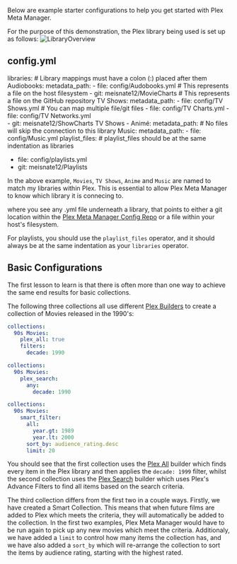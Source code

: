 Below are example starter configurations to help you get started with Plex Meta Manager.

For the purpose of this demonstration, the Plex library being used is set up as follows:
![LibraryOverview](https://i.imgur.com/lsNIUMX.png)

## config.yml

libraries:                                      # Library mappings must have a colon (:) placed after them
  Audiobooks:
    metadata_path:
      - file: config/Audobooks.yml                 # This represents a file on the host filesystem
      - git: meisnate12/MovieCharts             # This represents a file on the GitHub repository
  TV Shows:
    metadata_path:
      - file: config/TV Shows.yml               # You can map multiple file/git files
      - file: config/TV Charts.yml
      - file: config/TV Networks.yml             
      - git: meisnate12/ShowCharts
  TV Shows - Animé:
    metadata_path:                              # No files will skip the connection to this library
  Music:
    metadata_path:
      - file: config/Music.yml
playlist_files:                                 # playlist_files should be at the same indentation as libraries
  - file: config/playlists.yml                
  - git: meisnate12/Playlists

In the above example, `Movies`, `TV Shows`, `Anime` and `Music` are named to match my libraries within Plex. This is essential to allow Plex Meta Manager to know which library it is connecing to.

where you see any .yml file underneath a library, that points to either a git location within the [Plex Meta Manager Config Repo](https://github.com/meisnate12/Plex-Meta-Manager-Configs) or a file within your host's filesystem.

For playlists, you should use the `playlist_files` operator, and it should always be at the same indentation as your `libraries` operator.


## Basic Configurations

The first lesson to learn is that there is often more than one way to achieve the same end results for basic collections.

The following three collections all use different [Plex Builders](https://github.com/meisnate12/Plex-Meta-Manager/wiki/Plex-Builders) to create a collection of Movies released in the 1990's:

```yaml
collections:
  90s Movies:
    plex_all: true
    filters:
      decade: 1990

```
```yaml
collections:
  90s Movies:
    plex_search:
      any:
        decade: 1990
```
```yaml
collections:
  90s Movies:
    smart_filter:
      all:
        year.gt: 1989
        year.lt: 2000
      sort_by: audience_rating.desc
      limit: 20
```

You should see that the first collection uses the [Plex All](https://github.com/meisnate12/Plex-Meta-Manager/wiki/Plex-Builders#plex-all) builder which finds every item in the Plex library and then applies the `decade: 1999` filter, whilst the second collection uses the [Plex Search](https://github.com/meisnate12/Plex-Meta-Manager/wiki/Plex-Builders#plex-search) builder which uses Plex's Advance Filters to find all items based on the search criteria.

The third collection differs from the first two in a couple ways. Firstly, we have created a Smart Collection. This means that when future films are added to Plex which meets the criteria, they will automatically be added to the collection. In the first two examples, Plex Meta Manager would have to be run again to pick up any new movies which meet the criteria. Additionaly, we have added a `limit` to control how many items the collection has, and we have also added a `sort_by` which will re-arrange the collection to sort the items by audience rating, starting with the highest rated.

